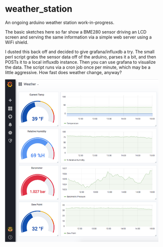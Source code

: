 # weather_station
An ongoing arduino weather station work-in-progress.

The basic sketches here so far show a BME280 sensor driving an LCD screen and serving the same information via a simple web server using a WiFi shield. 

I dusted this back off and decided to give grafana/influxdb a try. The small perl script grabs the sensor data off of the arduino, parses it a bit, and then POSTs it to a local influxdb instance. Then you can use grafana to visualize the data. The script runs via a cron job once per minute, which may be a little aggressive. How fast does weather change, anyway?


![screennshot](screenshot.png)
